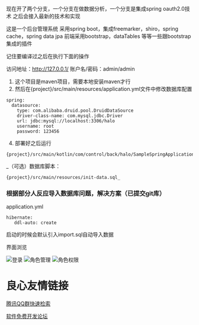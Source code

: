 现在开了两个分支，一个分支在做数据分析，一个分支是集成spring oauth2.0技术
之后会接入最新的技术和实现

这是一个后台管理系统
采用spring boot，集成freemarker，shiro，spring cache，spring data jpa
前端采用bootstrap，dataTables 等等一些跟bootstrap集成的插件


记住要编译过之后在执行下面的操作

访问地址：http://127.0.0.1/
账户名/密码：admin/admin

1. 这个项目是maven项目，需要本地安装maven才行
2. 然后在{project}/src/main/resources/application.yml文件中修改数据库配置

```
spring:
  datasource:
    type: com.alibaba.druid.pool.DruidDataSource
    driver-class-name: com.mysql.jdbc.Driver
    url: jdbc:mysql://localhost:3306/halo
    username: root
    password: 123456
```

4. 部署好之后运行
```
{project}/src/main/kotlin/com/control/back/halo/SampleSpringApplication.kt
```



 _（可选）数据库脚本：
 ```
 {project}/src/main/resources/init-data.sql_ 
```
###  根据部分人反应导入数据库问题，解决方案（已提交git库）
 application.yml
 ```
 hibernate: 
    ddl-auto: create 
 ```
 启动的时候会默认引入import.sql自动导入数据

界面浏览

![登录](http://git.oschina.net/uploads/images/2016/1228/164411_92da7c23_20816.png "登录")
![角色管理](http://git.oschina.net/uploads/images/2016/1228/165013_1506ddfd_20816.png "角色管理")
![角色权限](http://git.oschina.net/uploads/images/2016/1228/165221_fc7ffeab_20816.png "角色权限")

 # 良心友情链接

[腾讯QQ群快速检索](http://u.720life.cn/s/8cf73f7c)

[软件免费开发论坛](http://u.720life.cn/s/bbb01dc0)